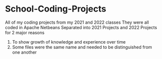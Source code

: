 # School-Coding-Projects
All of my coding projects from my 2021 and 2022 classes
They were all coded in Apache Netbeans
Separated into 2021 Projects and 2022 Projects for 2 major reasons
1. To show growth of knowledge and experience over time
2. Some files were the same name and needed to be distinguished from one another
